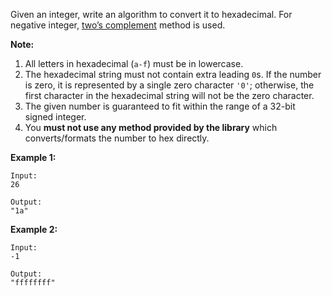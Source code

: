Given an integer, write an algorithm to convert it to hexadecimal. For negative integer, [two’s complement](https://en.wikipedia.org/wiki/Two's_complement) method is used.

**Note:**

1. All letters in hexadecimal (`a-f`) must be in lowercase.
2. The hexadecimal string must not contain extra leading `0`s. If the number is zero, it is represented by a single zero character `'0'`; otherwise, the first character in the hexadecimal string will not be the zero character.
3. The given number is guaranteed to fit within the range of a 32-bit signed integer.
4. You **must not use any method provided by the library** which converts/formats the number to hex directly.



**Example 1:**

```
Input:
26

Output:
"1a"
```



**Example 2:**

```
Input:
-1

Output:
"ffffffff"
```